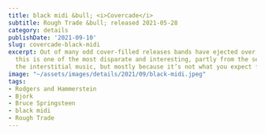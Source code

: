 ```yaml
---
title: black midi &bull; <i>Covercade</i>
subtitle: Rough Trade &bull; released 2021-05-28
category: details
publishDate: '2021-09-10'
slug: covercade-black-midi
excerpt: Out of many odd cover-filled releases bands have ejected over the last year-plus,
  this is one of the most disparate and interesting, partly from the selections and
  the interstitial music, but mostly because it’s not what you expect from black midi.
image: "~/assets/images/details/2021/09/black-midi.jpeg"
tags:
- Rodgers and Hammerstein
- Bjork
- Bruce Springsteen
- black midi
- Rough Trade
---
```


